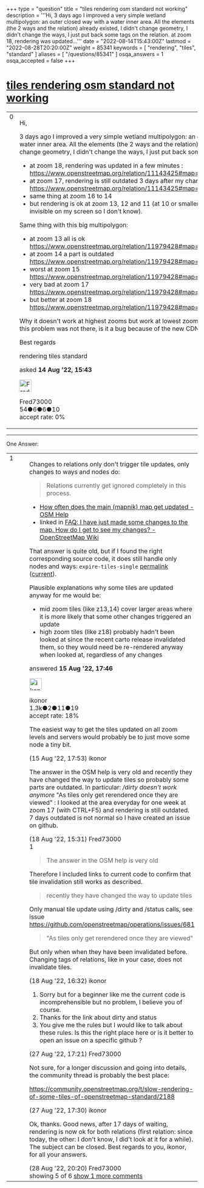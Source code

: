 +++
type = "question"
title = "tiles rendering osm standard not working"
description = '''Hi, 3 days ago I improved a very simple wetland multipolygon: an outer closed way with a water inner area. All the elements (the 2 ways and the relation) already existed, I didn&#x27;t change geometry, I didn&#x27;t change the ways, I just put back some tags on the relation.  at zoom 18, rendering was updated...'''
date = "2022-08-14T15:43:00Z"
lastmod = "2022-08-28T20:20:00Z"
weight = 85341
keywords = [ "rendering", "tiles", "standard" ]
aliases = [ "/questions/85341" ]
osqa_answers = 1
osqa_accepted = false
+++

<div class="headNormal">

# [tiles rendering osm standard not working](/questions/85341/tiles-rendering-osm-standard-not-working)

</div>

<div id="main-body">

<div id="askform">

<table id="question-table" style="width:100%;">
<colgroup>
<col style="width: 50%" />
<col style="width: 50%" />
</colgroup>
<tbody>
<tr>
<td style="width: 30px; vertical-align: top"><div class="vote-buttons">
<span id="post-85341-upvote" class="ajax-command post-vote up" rel="nofollow" title="I like this post (click again to cancel)"> </span>
<div id="post-85341-score" class="post-score" title="current number of votes">
0
</div>
<span id="post-85341-downvote" class="ajax-command post-vote down" rel="nofollow" title="I dont like this post (click again to cancel)"> </span> <span id="favorite-mark" class="ajax-command favorite-mark" rel="nofollow" title="mark/unmark this question as favorite (click again to cancel)"> </span>
<div id="favorite-count" class="favorite-count">
&#10;</div>
</div></td>
<td><div id="item-right">
<div class="question-body">
<p>Hi,</p>
<p>3 days ago I improved a very simple wetland multipolygon: an outer closed way with a water inner area. All the elements (the 2 ways and the relation) already existed, I didn't change geometry, I didn't change the ways, I just put back some tags on the relation.</p>
<ul>
<li>at zoom 18, rendering was updated in a few minutes : <a href="https://www.openstreetmap.org/relation/11143425#map=18/55.86530/36.68869">https://www.openstreetmap.org/relation/11143425#map=18/55.86530/36.68869</a></li>
<li>at zoom 17, rendering is still outdated 3 days after my changeset: <a href="https://www.openstreetmap.org/relation/11143425#map=17/55.86530/36.68869">https://www.openstreetmap.org/relation/11143425#map=17/55.86530/36.68869</a></li>
<li>same thing at zoom 16 to 14</li>
<li>but rendering is ok at zoom 13, 12 and 11 (at 10 or smaller zoom the area is almost invisible on my screen so I don't know).</li>
</ul>
<p>Same thing with this big multipolygon:</p>
<ul>
<li>at zoom 13 all is ok <a href="https://www.openstreetmap.org/relation/11979428#map=13/50.3531/44.1880">https://www.openstreetmap.org/relation/11979428#map=13/50.3531/44.1880</a></li>
<li>at zoom 14 a part is outdated <a href="https://www.openstreetmap.org/relation/11979428#map=14/50.3502/44.1449">https://www.openstreetmap.org/relation/11979428#map=14/50.3502/44.1449</a></li>
<li>worst at zoom 15 <a href="https://www.openstreetmap.org/relation/11979428#map=15/50.3431/44.1279">https://www.openstreetmap.org/relation/11979428#map=15/50.3431/44.1279</a></li>
<li>very bad at zoom 17 <a href="https://www.openstreetmap.org/relation/11979428#map=17/50.34552/44.12372">https://www.openstreetmap.org/relation/11979428#map=17/50.34552/44.12372</a></li>
<li>but better at zoom 18 <a href="https://www.openstreetmap.org/relation/11979428#map=18/50.34547/44.12408">https://www.openstreetmap.org/relation/11979428#map=18/50.34547/44.12408</a></li>
</ul>
<p>Why it doesn't work at highest zooms but work at lowest zooms ? A few months ago this problem was not there, is it a bug because of the new CDN ?</p>
<p>Best regards</p>
</div>
<div id="question-tags" class="tags-container tags">
<span class="post-tag tag-link-rendering" rel="tag" title="see questions tagged &#39;rendering&#39;">rendering</span> <span class="post-tag tag-link-tiles" rel="tag" title="see questions tagged &#39;tiles&#39;">tiles</span> <span class="post-tag tag-link-standard" rel="tag" title="see questions tagged &#39;standard&#39;">standard</span>
</div>
<div id="question-controls" class="post-controls">
&#10;</div>
<div class="post-update-info-container">
<div class="post-update-info post-update-info-user">
<p>asked <strong>14 Aug '22, 15:43</strong></p>
<img src="https://secure.gravatar.com/avatar/33b586336c1978cc33b67e8b3cff9cb6?s=32&amp;d=identicon&amp;r=g" class="gravatar" width="32" height="32" alt="Fred73000&#39;s gravatar image" />
<p><span>Fred73000</span><br />
<span class="score" title="54 reputation points">54</span><span title="6 badges"><span class="badge1">●</span><span class="badgecount">6</span></span><span title="6 badges"><span class="silver">●</span><span class="badgecount">6</span></span><span title="10 badges"><span class="bronze">●</span><span class="badgecount">10</span></span><br />
<span class="accept_rate" title="Rate of the user&#39;s accepted answers">accept rate:</span> <span title="Fred73000 has no accepted answers">0%</span></p>
</div>
</div>
<div id="comments-container-85341" class="comments-container">
&#10;</div>
<div id="comment-tools-85341" class="comment-tools">
&#10;</div>
<div class="clear">
&#10;</div>
<div id="comment-85341-form-container" class="comment-form-container">
&#10;</div>
<div class="clear">
&#10;</div>
</div></td>
</tr>
</tbody>
</table>

------------------------------------------------------------------------

<div class="tabBar">

<span id="sort-top"></span>

<div class="headQuestions">

One Answer:

</div>

</div>

<span id="85348"></span>

<div id="answer-container-85348" class="answer">

<table style="width:100%;">
<colgroup>
<col style="width: 50%" />
<col style="width: 50%" />
</colgroup>
<tbody>
<tr>
<td style="width: 30px; vertical-align: top"><div class="vote-buttons">
<span id="post-85348-upvote" class="ajax-command post-vote up" rel="nofollow" title="I like this post (click again to cancel)"> </span>
<div id="post-85348-score" class="post-score" title="current number of votes">
1
</div>
<span id="post-85348-downvote" class="ajax-command post-vote down" rel="nofollow" title="I dont like this post (click again to cancel)"> </span>
</div></td>
<td><div class="item-right">
<div class="answer-body">
<p>Changes to relations only don't trigger tile updates, only changes to ways and nodes do:</p>
<blockquote>
<p>Relations currently get ignored completely in this process.</p>
</blockquote>
<ul>
<li><a href="/questions/178/how-often-does-the-main-mapnik-map-get-updated">How often does the main (mapnik) map get updated - OSM Help</a></li>
<li>linked in <a href="https://wiki.openstreetmap.org/wiki/FAQ#I_have_just_made_some_changes_to_the_map._How_do_I_get_to_see_my_changes?">FAQ: I have just made some changes to the map. How do I get to see my changes? - OpenStreetMap Wiki</a></li>
</ul>
<p>That answer is quite old, but if I found the right corresponding source code, it does still handle only nodes and ways: <code>expire-tiles-single</code> <a href="https://github.com/openstreetmap/chef/blob/3bf2779805eeb2fff9fdda563e9188814c0859cf/cookbooks/tile/files/default/bin/expire-tiles-single#L42-L55">permalink</a> (<a href="https://github.com/openstreetmap/chef/blob/master/cookbooks/tile/files/default/bin/expire-tiles-single#L42-L55">current</a>).</p>
<p>Plausible explanations why some tiles are updated anyway for me would be:</p>
<ul>
<li>mid zoom tiles (like z13,14) cover larger areas where it is more likely that some other changes triggered an update</li>
<li>high zoom tiles (like z18) probably hadn't been looked at since the recent carto release invalidated them, so they would need be re-rendered anyway when looked at, regardless of any changes</li>
</ul>
</div>
<div class="answer-controls post-controls">
&#10;</div>
<div class="post-update-info-container">
<div class="post-update-info post-update-info-user">
<p>answered <strong>15 Aug '22, 17:46</strong></p>
<img src="https://secure.gravatar.com/avatar/f92748c8fa508a936bcf2169b30cabf6?s=32&amp;d=identicon&amp;r=g" class="gravatar" width="32" height="32" alt="ikonor&#39;s gravatar image" />
<p><span>ikonor</span><br />
<span class="score" title="1286 reputation points"><span>1.3k</span></span><span title="2 badges"><span class="badge1">●</span><span class="badgecount">2</span></span><span title="11 badges"><span class="silver">●</span><span class="badgecount">11</span></span><span title="19 badges"><span class="bronze">●</span><span class="badgecount">19</span></span><br />
<span class="accept_rate" title="Rate of the user&#39;s accepted answers">accept rate:</span> <span title="ikonor has 4 accepted answers">18%</span></p>
</div>
</div>
<div id="comments-container-85348" class="comments-container">
<span id="85349"></span>
<div id="comment-85349" class="comment">
<div id="post-85349-score" class="comment-score">
&#10;</div>
<div class="comment-text">
<p>The easiest way to get the tiles updated on all zoom levels and servers would probably be to just move some node a tiny bit.</p>
</div>
<div id="comment-85349-info" class="comment-info">
<span class="comment-age">(15 Aug '22, 17:53)</span> <span class="comment-user userinfo">ikonor</span>
</div>
</div>
<span id="85378"></span>
<div id="comment-85378" class="comment">
<div id="post-85378-score" class="comment-score">
&#10;</div>
<div class="comment-text">
<p>The answer in the OSM help is very old and recently they have changed the way to update tiles so probably some parts are outdated. In particular: <em>/dirty doesn't work anymore</em> "As tiles only get rerendered once they are viewed" : I looked at the area everyday for one week at zoom 17 (with CTRL+F5) and rendering is still outdated. 7 days outdated is not normal so I have created an issue on github.</p>
</div>
<div id="comment-85378-info" class="comment-info">
<span class="comment-age">(18 Aug '22, 15:31)</span> <span class="comment-user userinfo">Fred73000</span>
</div>
</div>
<span id="85379"></span>
<div id="comment-85379" class="comment">
<div id="post-85379-score" class="comment-score">
1
</div>
<div class="comment-text">
<blockquote>
<p>The answer in the OSM help is very old</p>
</blockquote>
<p>Therefore I included links to current code to confirm that tile invalidation still works as described.</p>
<blockquote>
<p>recently they have changed the way to update tiles</p>
</blockquote>
<p>Only manual tile update using /dirty and /status calls, see issue <a href="https://github.com/openstreetmap/operations/issues/681">https://github.com/openstreetmap/operations/issues/681</a></p>
<blockquote>
<p>"As tiles only get rerendered once they are viewed"</p>
</blockquote>
<p>But only when when they have been invalidated before. Changing tags of relations, like in your case, does not invalidate tiles.</p>
</div>
<div id="comment-85379-info" class="comment-info">
<span class="comment-age">(18 Aug '22, 16:32)</span> <span class="comment-user userinfo">ikonor</span>
</div>
</div>
<span id="85460"></span>
<div id="comment-85460" class="comment">
<div id="post-85460-score" class="comment-score">
&#10;</div>
<div class="comment-text">
<ol>
<li>Sorry but for a beginner like me the current code is incomprehensible but no problem, I believe you of course.</li>
<li>Thanks for the link about dirty and status</li>
<li>You give me the rules but I would like to talk about these rules. Is this the right place here or is it better to open an issue on a specific github ?</li>
</ol>
</div>
<div id="comment-85460-info" class="comment-info">
<span class="comment-age">(27 Aug '22, 17:21)</span> <span class="comment-user userinfo">Fred73000</span>
</div>
</div>
<span id="85461"></span>
<div id="comment-85461" class="comment">
<div id="post-85461-score" class="comment-score">
&#10;</div>
<div class="comment-text">
<p>Not sure, for a longer discussion and going into details, the community thread is probably the best place:</p>
<p><a href="https://community.openstreetmap.org/t/slow-rendering-of-some-tiles-of-openstreetmap-standard/2188">https://community.openstreetmap.org/t/slow-rendering-of-some-tiles-of-openstreetmap-standard/2188</a></p>
</div>
<div id="comment-85461-info" class="comment-info">
<span class="comment-age">(27 Aug '22, 17:30)</span> <span class="comment-user userinfo">ikonor</span>
</div>
</div>
<span id="85467"></span>
<div id="comment-85467" class="comment not_top_scorer">
<div id="post-85467-score" class="comment-score">
&#10;</div>
<div class="comment-text">
<p>Ok, thanks. Good news, after 17 days of waiting, rendering is now ok for both relations (first relation: since today, the other: I don't know, I did't look at it for a while). The subject can be closed. Best regards to you, ikonor, for all your answers.</p>
</div>
<div id="comment-85467-info" class="comment-info">
<span class="comment-age">(28 Aug '22, 20:20)</span> <span class="comment-user userinfo">Fred73000</span>
</div>
</div>
</div>
<div id="comment-tools-85348" class="comment-tools">
<span class="comments-showing"> showing 5 of 6 </span> <a href="#" class="show-all-comments-link">show 1 more comments</a>
</div>
<div class="clear">
&#10;</div>
<div id="comment-85348-form-container" class="comment-form-container">
&#10;</div>
<div class="clear">
&#10;</div>
</div></td>
</tr>
</tbody>
</table>

</div>

<div class="paginator-container-left">

</div>

</div>

</div>


